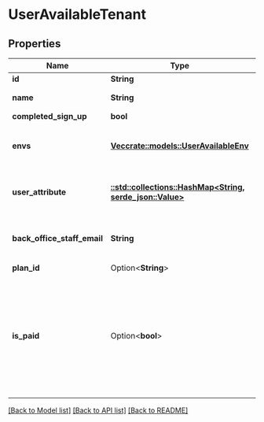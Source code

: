 # UserAvailableTenant

## Properties

Name | Type | Description | Notes
------------ | ------------- | ------------- | -------------
**id** | **String** |  | 
**name** | **String** | テナント名(tenant name) | 
**completed_sign_up** | **bool** |  | 
**envs** | [**Vec<crate::models::UserAvailableEnv>**](UserAvailableEnv.md) | 環境情報、役割(ロール)情報(environmental info, role info) | 
**user_attribute** | [**::std::collections::HashMap<String, serde_json::Value>**](serde_json::Value.md) | ユーザー追加属性(user additional attributes) | 
**back_office_staff_email** | **String** | バックオフィス担当者のメール(back office contact email) | 
**plan_id** | Option<**String**> |  | [optional]
**is_paid** | Option<**bool**> | テナントの支払い状況(tenant payment status)  ※ 現在はストライプ連携時のみ返却されます。Currently, it is returned only when stripe is linked.  | [optional]

[[Back to Model list]](../README.md#documentation-for-models) [[Back to API list]](../README.md#documentation-for-api-endpoints) [[Back to README]](../README.md)


